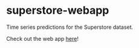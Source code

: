 # superstore-webapp
Time series predictions for the Superstore dataset.

Check out the web app [here](https://share.streamlit.io/matheusccouto/superstore-webapp/main/app/__init__.py)!

